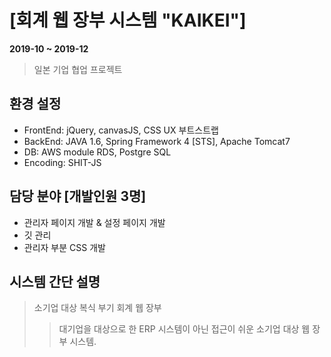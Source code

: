 # [회계 웹 장부 시스템 "KAIKEI"]
**2019-10 ~ 2019-12**
> 일본 기업 협업 프로젝트

## 환경 설정
* FrontEnd: jQuery, canvasJS, CSS UX 부트스트랩
* BackEnd: JAVA 1.6, Spring Framework 4 [STS], Apache Tomcat7
* DB: AWS module RDS, Postgre SQL
* Encoding: SHIT-JS

## 담당 분야 [개발인원 3명]
* 관리자 페이지 개발 & 설정 페이지 개발
* 깃 관리
* 관리자 부분 CSS 개발

## 시스템 간단 설명
> 소기업 대상 복식 부기 회계 웹 장부
>> 대기업을 대상으로 한 ERP 시스템이 아닌 접근이 쉬운 소기업 대상 웹 장부 시스템.
>> 
